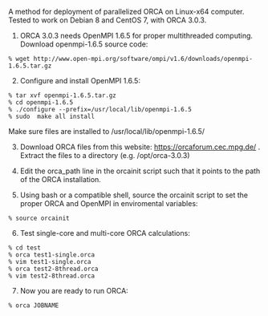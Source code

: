 A method for deployment of parallelized ORCA on Linux-x64 computer. Tested to work on Debian 8 and CentOS 7, with ORCA 3.0.3.


1. ORCA 3.0.3 needs OpenMPI 1.6.5 for proper multithreaded computing. Download openmpi-1.6.5 source code:
```
% wget http://www.open-mpi.org/software/ompi/v1.6/downloads/openmpi-1.6.5.tar.gz
```

2. Configure and install OpenMPI 1.6.5:
```
% tar xvf openmpi-1.6.5.tar.gz
% cd openmpi-1.6.5
% ./configure --prefix=/usr/local/lib/openmpi-1.6.5
% sudo  make all install
```
Make sure files are installed to /usr/local/lib/openmpi-1.6.5/

3. Download ORCA files from this website: https://orcaforum.cec.mpg.de/ .
Extract the files to a directory (e.g. /opt/orca-3.0.3)

4. Edit the orca_path line in the orcainit script such that it points to the path of the ORCA installation.

5. Using bash or a compatible shell, source the orcainit script to set the proper ORCA and OpenMPI in enviromental variables:
```
% source orcainit
```

6. Test single-core and multi-core ORCA calculations:
```
% cd test
% orca test1-single.orca
% vim test1-single.orca
% orca test2-8thread.orca
% vim test2-8thread.orca
```

7. Now you are ready to run ORCA:
```
% orca JOBNAME
```
